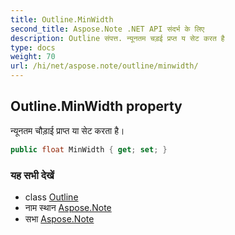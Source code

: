 ```yaml
---
title: Outline.MinWidth
second_title: Aspose.Note .NET API संदर्भ के लिए
description: Outline संपत्त. न्यूनतम चड़ई प्रप्त य सेट करत है
type: docs
weight: 70
url: /hi/net/aspose.note/outline/minwidth/
---
```

## Outline.MinWidth property

न्यूनतम चौड़ाई प्राप्त या सेट करता है।

```csharp
public float MinWidth { get; set; }
```

### यह सभी देखें

* class [Outline](../)
* नाम स्थान [Aspose.Note](../../outline/)
* सभा [Aspose.Note](../../../)


